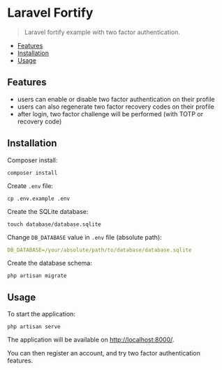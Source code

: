 # Laravel Fortify

> Laravel fortify example with two factor authentication.

<!-- TOC -->
* [Features](#features)
* [Installation](#installation)
* [Usage](#usage)
<!-- TOC -->

## Features

- users can enable or disable two factor authentication on their profile
- users can also regenerate two factor recovery codes on their profile
- after login, two factor challenge will be performed (with TOTP or recovery code)

## Installation

Composer install:

```shell
composer install
```

Create `.env` file:

```shell
cp .env.example .env
```

Create the SQLite database:

```shell
touch database/database.sqlite
```

Change `DB_DATABASE` value in `.env` file (absolute path):

```yaml
DB_DATABASE=/your/absolute/path/to/database/database.sqlite
```

Create the database schema:

```shell
php artisan migrate
```

## Usage

To start the application:

```shell
php artisan serve
```

The application will be available on [http://localhost:8000/](http://localhost:8000/).

You can then register an account, and try two factor authentication features.

